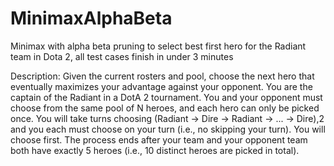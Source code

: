 # MinimaxAlphaBeta
Minimax with alpha beta pruning to select best first hero for the Radiant team in Dota 2, all test cases finish in under 3 minutes



Description: Given the current rosters and pool, choose the next hero that eventually maximizes
your advantage against your opponent. You are the captain of the Radiant in a DotA 2 tournament. You
and your opponent must choose from the same pool of N heroes, and each hero can only be picked once.
You will take turns choosing (Radiant → Dire → Radiant → ... → Dire),2 and you each must choose on
your turn (i.e., no skipping your turn). You will choose first. The process ends after your team and your
opponent team both have exactly 5 heroes (i.e., 10 distinct heroes are picked in total).
